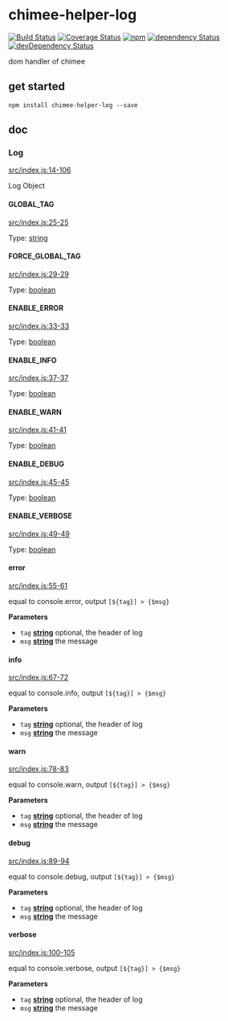 # chimee-helper-log

[![Build Status](https://img.shields.io/travis/Chimeejs/chimee-helper-log/master.svg?style=flat-square)](https://travis-ci.org/Chimeejs/chimee-helper-log.svg?branch=master)
[![Coverage Status](https://img.shields.io/coveralls/Chimeejs/chimee-helper-log/master.svg?style=flat-square)](https://coveralls.io/github/Chimeejs/chimee-helper-log?branch=master)
[![npm](https://img.shields.io/npm/v/chimee-helper-log.svg?colorB=brightgreen&style=flat-square)](https://www.npmjs.com/package/chimee-helper-log)
[![dependency Status](https://david-dm.org/Chimeejs/chimee-helper-log.svg)](https://david-dm.org/Chimeejs/chimee-helper-log)
[![devDependency Status](https://david-dm.org/Chimeejs/chimee-helper-log/dev-status.svg)](https://david-dm.org/Chimeejs/chimee-helper-log?type=dev)

dom handler of chimee

## get started

```shell
npm install chimee-helper-log --save
```

## doc

<!-- Generated by documentation.js. Update this documentation by updating the source code. -->

### Log

[src/index.js:14-106](https://github.com/Chimeejs/chimee-helper-log/blob/387d837870c2a15a39eaeb09314870f4068c2d98/src/index.js#L14-L106 "Source code on GitHub")

Log Object

#### GLOBAL_TAG

[src/index.js:25-25](https://github.com/Chimeejs/chimee-helper-log/blob/387d837870c2a15a39eaeb09314870f4068c2d98/src/index.js#L25-L25 "Source code on GitHub")

Type: [string](https://developer.mozilla.org/en-US/docs/Web/JavaScript/Reference/Global_Objects/String)

#### FORCE_GLOBAL_TAG

[src/index.js:29-29](https://github.com/Chimeejs/chimee-helper-log/blob/387d837870c2a15a39eaeb09314870f4068c2d98/src/index.js#L29-L29 "Source code on GitHub")

Type: [boolean](https://developer.mozilla.org/en-US/docs/Web/JavaScript/Reference/Global_Objects/Boolean)

#### ENABLE_ERROR

[src/index.js:33-33](https://github.com/Chimeejs/chimee-helper-log/blob/387d837870c2a15a39eaeb09314870f4068c2d98/src/index.js#L33-L33 "Source code on GitHub")

Type: [boolean](https://developer.mozilla.org/en-US/docs/Web/JavaScript/Reference/Global_Objects/Boolean)

#### ENABLE_INFO

[src/index.js:37-37](https://github.com/Chimeejs/chimee-helper-log/blob/387d837870c2a15a39eaeb09314870f4068c2d98/src/index.js#L37-L37 "Source code on GitHub")

Type: [boolean](https://developer.mozilla.org/en-US/docs/Web/JavaScript/Reference/Global_Objects/Boolean)

#### ENABLE_WARN

[src/index.js:41-41](https://github.com/Chimeejs/chimee-helper-log/blob/387d837870c2a15a39eaeb09314870f4068c2d98/src/index.js#L41-L41 "Source code on GitHub")

Type: [boolean](https://developer.mozilla.org/en-US/docs/Web/JavaScript/Reference/Global_Objects/Boolean)

#### ENABLE_DEBUG

[src/index.js:45-45](https://github.com/Chimeejs/chimee-helper-log/blob/387d837870c2a15a39eaeb09314870f4068c2d98/src/index.js#L45-L45 "Source code on GitHub")

Type: [boolean](https://developer.mozilla.org/en-US/docs/Web/JavaScript/Reference/Global_Objects/Boolean)

#### ENABLE_VERBOSE

[src/index.js:49-49](https://github.com/Chimeejs/chimee-helper-log/blob/387d837870c2a15a39eaeb09314870f4068c2d98/src/index.js#L49-L49 "Source code on GitHub")

Type: [boolean](https://developer.mozilla.org/en-US/docs/Web/JavaScript/Reference/Global_Objects/Boolean)

#### error

[src/index.js:55-61](https://github.com/Chimeejs/chimee-helper-log/blob/387d837870c2a15a39eaeb09314870f4068c2d98/src/index.js#L55-L61 "Source code on GitHub")

equal to console.error, output `[${tag}] > {$msg}`

**Parameters**

-   `tag` **[string](https://developer.mozilla.org/en-US/docs/Web/JavaScript/Reference/Global_Objects/String)** optional, the header of log
-   `msg` **[string](https://developer.mozilla.org/en-US/docs/Web/JavaScript/Reference/Global_Objects/String)** the message

#### info

[src/index.js:67-72](https://github.com/Chimeejs/chimee-helper-log/blob/387d837870c2a15a39eaeb09314870f4068c2d98/src/index.js#L67-L72 "Source code on GitHub")

equal to console.info, output `[${tag}] > {$msg}`

**Parameters**

-   `tag` **[string](https://developer.mozilla.org/en-US/docs/Web/JavaScript/Reference/Global_Objects/String)** optional, the header of log
-   `msg` **[string](https://developer.mozilla.org/en-US/docs/Web/JavaScript/Reference/Global_Objects/String)** the message

#### warn

[src/index.js:78-83](https://github.com/Chimeejs/chimee-helper-log/blob/387d837870c2a15a39eaeb09314870f4068c2d98/src/index.js#L78-L83 "Source code on GitHub")

equal to console.warn, output `[${tag}] > {$msg}`

**Parameters**

-   `tag` **[string](https://developer.mozilla.org/en-US/docs/Web/JavaScript/Reference/Global_Objects/String)** optional, the header of log
-   `msg` **[string](https://developer.mozilla.org/en-US/docs/Web/JavaScript/Reference/Global_Objects/String)** the message

#### debug

[src/index.js:89-94](https://github.com/Chimeejs/chimee-helper-log/blob/387d837870c2a15a39eaeb09314870f4068c2d98/src/index.js#L89-L94 "Source code on GitHub")

equal to console.debug, output `[${tag}] > {$msg}`

**Parameters**

-   `tag` **[string](https://developer.mozilla.org/en-US/docs/Web/JavaScript/Reference/Global_Objects/String)** optional, the header of log
-   `msg` **[string](https://developer.mozilla.org/en-US/docs/Web/JavaScript/Reference/Global_Objects/String)** the message

#### verbose

[src/index.js:100-105](https://github.com/Chimeejs/chimee-helper-log/blob/387d837870c2a15a39eaeb09314870f4068c2d98/src/index.js#L100-L105 "Source code on GitHub")

equal to console.verbose, output `[${tag}] > {$msg}`

**Parameters**

-   `tag` **[string](https://developer.mozilla.org/en-US/docs/Web/JavaScript/Reference/Global_Objects/String)** optional, the header of log
-   `msg` **[string](https://developer.mozilla.org/en-US/docs/Web/JavaScript/Reference/Global_Objects/String)** the message
